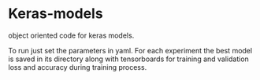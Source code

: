 # Keras-models

object oriented code for keras models.

To run just set the parameters in yaml.
For each experiment the best model is saved in its directory along with
tensorboards for training and validation loss and accuracy during training process.